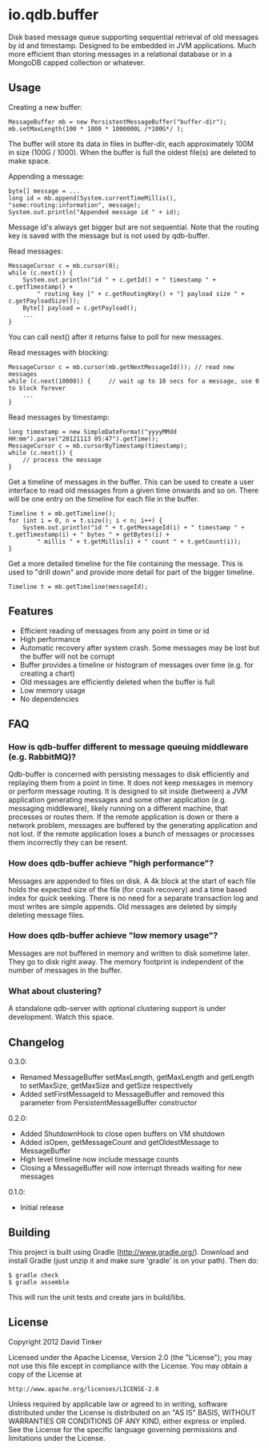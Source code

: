 io.qdb.buffer
=============

Disk based message queue supporting sequential retrieval of old messages by id and timestamp. Designed to be embedded
in JVM applications. Much more efficient than storing messages in a relational database or in a MongoDB capped
collection or whatever.


Usage
-----

Creating a new buffer:

    MessageBuffer mb = new PersistentMessageBuffer("buffer-dir");
    mb.setMaxLength(100 * 1000 * 1000000L /*100G*/ );

The buffer will store its data in files in buffer-dir, each approximately 100M in size (100G / 1000). When the buffer
is full the oldest file(s) are deleted to make space.

Appending a message:

    byte[] message = ...
    long id = mb.append(System.currentTimeMillis(), "some:routing:information", message);
    System.out.println("Appended message id " + id);

Message id's always get bigger but are not sequential. Note that the routing key is saved with the message but is
not used by qdb-buffer.

Read messages:

    MessageCursor c = mb.cursor(0);
    while (c.next()) {
        System.out.println("id " + c.getId() + " timestamp " + c.getTimestamp() +
            " routing key [" + c.getRoutingKey() + "] payload size " + c.getPayloadSize());
        Byte[] payload = c.getPayload();
        ...
    }

You can call next() after it returns false to poll for new messages.

Read messages with blocking:

    MessageCursor c = mb.cursor(mb.getNextMessageId()); // read new messages
    while (c.next(10000)) {     // wait up to 10 secs for a message, use 0 to block forever
        ...
    }

Read messages by timestamp:

    long timestamp = new SimpleDateFormat("yyyyMMdd HH:mm").parse("20121113 05:47").getTime();
    MessageCursor c = mb.cursorByTimestamp(timestamp);
    while (c.next()) {
        // process the message
    }

Get a timeline of messages in the buffer. This can be used to create a user interface to read old messages from a
given time onwards and so on. There will be one entry on the timeline for each file in the buffer.

    Timeline t = mb.getTimeline();
    for (int i = 0, n = t.size(); i < n; i++) {
        System.out.println("id " + t.getMessageId(i) + " timestamp " + t.getTimestamp(i) + " bytes " + getBytes(i) +
            " millis " + t.getMillis(i) + " count " + t.getCount(i));
    }

Get a more detailed timeline for the file containing the message. This is used to "drill down" and provide
more detail for part of the bigger timeline.

    Timeline t = mb.getTimeline(messageId);


Features
--------

- Efficient reading of messages from any point in time or id
- High performance
- Automatic recovery after system crash. Some messages may be lost but the buffer will not be corrupt
- Buffer provides a timeline or histogram of messages over time (e.g. for creating a chart)
- Old messages are efficiently deleted when the buffer is full
- Low memory usage
- No dependencies


FAQ
---

### How is qdb-buffer different to message queuing middleware (e.g. RabbitMQ)?

Qdb-buffer is concerned with persisting messages to disk efficiently and replaying them from a point in time.
It does not keep messages in memory or perform message routing. It is designed to sit inside (between) a JVM application
generating messages and some other application (e.g. messaging middleware), likely running on a different machine,
that processes or routes them. If the remote application is down or there a network problem, messages are buffered
by the generating application and not lost. If the remote application loses a bunch of messages or processes them
incorrectly they can be resent.

### How does qdb-buffer achieve "high performance"?

Messages are appended to files on disk. A 4k block at the start of each file holds the expected size of the file
(for crash recovery) and a time based index for quick seeking. There is no need for a separate transaction log and
most writes are simple appends. Old messages are deleted by simply deleting message files.

### How does qdb-buffer achieve "low memory usage"?

Messages are not buffered in memory and written to disk sometime later. They go to disk right away. The memory
footprint is independent of the number of messages in the buffer.

### What about clustering?

A standalone qdb-server with optional clustering support is under development. Watch this space.


Changelog
---------

0.3.0:
- Renamed MessageBuffer setMaxLength, getMaxLength and getLength to setMaxSize, getMaxSize and getSize respectively
- Added setFirstMessageId to MessageBuffer and removed this parameter from PersistentMessageBuffer constructor

0.2.0:
- Added ShutdownHook to close open buffers on VM shutdown
- Added isOpen, getMessageCount and getOldestMessage to MessageBuffer
- High level timeline now include message counts
- Closing a MessageBuffer will now interrupt threads waiting for new messages

0.1.0:
- Initial release


Building
--------

This project is built using Gradle (http://www.gradle.org/). Download and install Gradle (just unzip it and
make sure 'gradle' is on your path). Then do:

    $ gradle check
    $ gradle assemble

This will run the unit tests and create jars in build/libs.


License
-------

Copyright 2012 David Tinker

Licensed under the Apache License, Version 2.0 (the "License");
you may not use this file except in compliance with the License.
You may obtain a copy of the License at

    http://www.apache.org/licenses/LICENSE-2.0

Unless required by applicable law or agreed to in writing, software
distributed under the License is distributed on an "AS IS" BASIS,
WITHOUT WARRANTIES OR CONDITIONS OF ANY KIND, either express or implied.
See the License for the specific language governing permissions and
limitations under the License.
